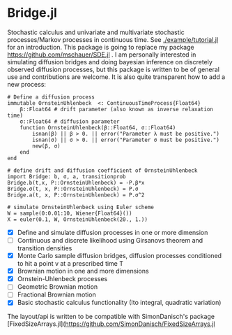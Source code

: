 # Bridge.jl
 
Stochastic calculus and univariate and multivariate stochastic processes/Markov processes in continuous time.
See [./example/tutorial.jl](./example/tutorial.jl) for an introduction.
This package is going to replace my package https://github.com/mschauer/SDE.jl . I am personally interested in simulating diffusion bridges and doing bayesian inference on discretely observed diffusion processes, but this package is written to be of general use and contributions are welcome. It is also quite transparent how to add a new process:

```
# Define a diffusion process
immutable OrnsteinUhlenbeck  <: ContinuousTimeProcess{Float64}
    β::Float64 # drift parameter (also known as inverse relaxation time)
    σ::Float64 # diffusion parameter
    function OrnsteinUhlenbeck(β::Float64, σ::Float64)
        isnan(β) || β > 0. || error("Parameter λ must be positive.")
        isnan(σ) || σ > 0. || error("Parameter σ must be positive.")
        new(β, σ)
    end
end

# define drift and diffusion coefficient of OrnsteinUhlenbeck
import Bridge: b, σ, a, transitionprob
Bridge.b(t,x, P::OrnsteinUhlenbeck) = -P.β*x
Bridge.σ(t, x, P::OrnsteinUhlenbeck) = P.σ
Bridge.a(t, x, P::OrnsteinUhlenbeck) = P.σ^2

# simulate OrnsteinUhlenbeck using Euler scheme
W = sample(0:0.01:10, Wiener{Float64}()) 
X = euler(0.1, W, OrnsteinUhlenbeck(20., 1.))
```

- [x] Define and simulate diffusion processes in one or more dimension
- [ ] Continuous and discrete likelihood using Girsanovs theorem and transition densities
- [x] Monte Carlo sample diffusion bridges, diffusion processes conditioned to hit a point v at a prescribed time T
- [x] Brownian motion in one and more dimensions
- [x] Ornstein-Uhlenbeck processes
- [ ] Geometric Brownian motion 
- [ ] Fractional Brownian motion
- [x] Basic stochastic calculus functionality (Ito integral, quadratic variation) 

The layout/api is written to be compatible with SimonDanisch's package [FixedSizeArrays.jl](https://github.com/SimonDanisch/FixedSizeArrays.jl




